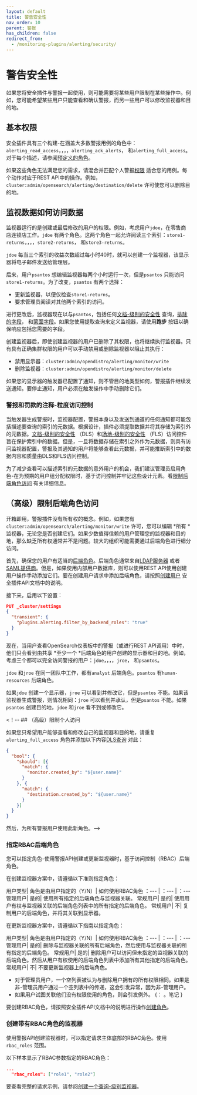 ```yaml
---
layout: default
title: 警告安全性
nav_order: 10
parent: 警报
has_children: false
redirect_from:
  - /monitoring-plugins/alerting/security/
---
```


# 警告安全性

如果您将安全插件与警报一起使用，则可能需要将某些用户限制在某些操作中。例如，您可能希望某些用户只能查看和确认警报，而另一些用户可以修改监视器和目的地。


## 基本权限

安全插件具有三个构建-在涵盖大多数警报用例的角色中：`alerting_read_access`，，，，`alerting_ack_alerts`， 和`alerting_full_access`。对于每个描述，请参阅[预定义的角色]({{site.url}}{{site.baseurl}}/security/access-control/users-roles#predefined-roles)。

如果这些角色无法满足您的需求，请混合并匹配个人警报[权限]({{site.url}}{{site.baseurl}}/security/access-control/permissions/) 适合您的用例。每个动作对应于REST API中的操作。例如，`cluster:admin/opensearch/alerting/destination/delete` 许可使您可以删除目的地。


## 监视数据如何访问数据

监视器运行的是创建或最后修改的用户的权限。例如，考虑用户`jdoe`，在零售商店连锁店工作。`jdoe` 有两个角色。这两个角色一起允许阅读三个索引：`store1-returns`，，，，`store2-returns`， 和`store3-returns`。

`jdoe` 每当三个索引的收益次数超过每小时40时，就可以创建一个监视器，该显示器将电子邮件发送给管理层。

后来，用户`psantos` 想编辑监视器每两个小时运行一次，但是`psantos` 只能访问`store1-returns`。为了改变，`psantos` 有两个选择：

- 更新监视器，以便仅检查`store1-returns`。
- 要求管理员阅读对其他两个索引的访问。

进行更改后，监视器现在以与`psantos`，包括任何[文档-级别的安全性]({{site.url}}{{site.baseurl}}/security/access-control/document-level-security/) 查询，[排除的字段]({{site.url}}{{site.baseurl}}/security/access-control/field-level-security/)， 和[蒙面字段]({{site.url}}{{site.baseurl}}/security/access-control/field-masking/)。如果您使用提取查询来定义监视器，请使用**跑步** 按钮以确保响应包括您需要的字段。

创建监视器后，即使创建监视器的用户已删除了其权限，也将继续执行监视器。只有具有正确集群权限的用户可以手动禁用或删除监视器以阻止其执行：

- 禁用显示器：`cluster:admin/opendistro/alerting/monitor/write`
- 删除监视器：`cluster:admin/opendistro/alerting/monitor/delete`

如果您的显示器的触发器已配置了通知，则不管目的地类型如何，警报插件继续发送通知。要停止通知，用户必须在触发操作中手动删除它们。

### 警报和罚款的注释-粒度访问控制

当触发器生成警报时，监视器配置，警报本身以及发送到通道的任何通知都可能包括描述要查询的索引的元数据。根据设计，插件必须提取数据并将其存储为索引外的元数据。[文档-级别的安全性]({{site.url}}{{site.baseurl}}/security/access-control/document-level-security) （DLS）和[场地-级别的安全性]({{site.url}}{{site.baseurl}}/security/access-control/field-level-security) （FLS）访问控件旨在保护索引中的数据。但是，一旦将数据存储在索引之外作为元数据，则具有访问监视器配置，警报及其通知的用户将能够查看此元数据，并可能推断索引中的数据内容和质量由DLS和FLS访问控制。

为了减少查看可以描述索引的元数据的意外用户的机会，我们建议管理员启用角色-在为预期的用户组分配权限时，基于访问控制并牢记这些设计元素。看[限制后端角色访问](#advanced-limit-access-by-backend-role) 有关详细信息。

## （高级）限制后端角色访问

开箱即用，警报插件没有所有权的概念。例如，如果您有`cluster:admin/opensearch/alerting/monitor/write` 许可，您可以编辑 *所有 *监视器，无论您是否创建它们。如果少数值得信赖的用户管理您的监视器和目的地，那么缺乏所有权通常并不是问题。较大的组织可能需要通过后端角色进行细分访问。

首先，确保您的用户有适当的[后端角色]({{site.url}}{{site.baseurl}}/security/access-control/index/)。后端角色通常来自[LDAP服务器]({{site.url}}{{site.baseurl}}/security/configuration/ldap/) 或者[SAML提供商]({{site.url}}{{site.baseurl}}/security/configuration/saml/)。但是，如果使用内部用户数据库，则可以使用REST API使用创建用户操作手动添加它们。要在创建用户请求中添加后端角色，请按照[创建用户]({{site.url}}{{site.baseurl}}/security/access-control/api#create-user) 安全插件API文档中的说明。

接下来，启用以下设置：

```json
PUT _cluster/settings
{
  "transient": {
    "plugins.alerting.filter_by_backend_roles": "true"
  }
}
```

现在，当用户查看OpenSearch仪表板中的警报（或进行REST API调用）中时，他们只会看到由共享 *至少一个 *后端角色的用户创建的显示器和目的地。例如，考虑三个都可以完全访问警报的用户：`jdoe`，，，，`jroe`， 和`psantos`。

`jdoe` 和`jroe` 在同一团队中工作，都有`analyst` 后端角色。`psantos` 有`human-resources` 后端角色。

如果`jdoe` 创建一个显示器，`jroe` 可以看到并修改它，但是`psantos` 不能。如果该监视器生成警报，则情况相同：`jroe` 可以看到并承认，但是`psantos` 不能。如果`psantos` 创建目的地，`jdoe` 和`jroe` 看不到或修改它。

<！-- ## （高级）限制个人访问

如果您只希望用户能够查看和修改自己的监视器和目的地，请重复`alerting_full_access` 角色并添加以下内容[DLS查询]({{site.url}}{{site.baseurl}}/security/access-control/document-level-security/) 对此：

```json
{
  "bool": {
    "should": [{
      "match": {
        "monitor.created_by": "${user.name}"
      }
    }, {
      "match": {
        "destination.created_by": "${user.name}"
      }
    }]
  }
}
```

然后，为所有警报用户使用此新角色。-->

### 指定RBAC后端角色

您可以指定角色-使用警报API创建或更新监视器时，基于访问控制（RBAC）后端角色。

在创建监视器方案中，请遵循以下准则指定角色：

用户类型| 角色是由用户指定的（Y/N）| 如何使用RBAC角色
：--- | ：--- | ：---
管理用户| 是的| 使用所有指定的后端角色与监视器关联。
常规用户| 是的| 使用用户有权与监视器关联的后端角色列表中的所有指定的后端角色。
常规用户| 不| 复制用户的后端角色，并将其关联到显示器。

在更新监视器方案中，请遵循以下指南以指定角色：

用户类型| 角色是由用户指定的（Y/N）| 如何使用RBAC角色
：--- | ：--- | ：---
管理用户| 是的| 删除与监视器关联的所有后端角色，然后使用与监视器关联的所有指定的后端角色。
常规用户| 是的| 删除用户可以访问但未指定的监视器关联的后端角色。然后从用户有权使用的后端角色列表中添加所有其他指定的后端角色。
常规用户| 不| 不要更新监视器上的后端角色。

- 对于管理员用户，一个空列表被认为与删除用户拥有的所有权限相同。如果是非-管理员用户通过一个空列表中的传递，这会引发异常，因为非-管理用户。
- 如果用户试图关联他们没有权限使用的角色，则会引发例外。
{： 。笔记 }

要创建RBAC角色，请按照安全插件API文档中的说明进行操作[创建角色]({{site.url}}{{site.baseurl}}/security/access-control/api#create-role)。
### 创建带有RBAC角色的监视器

使用警报API创建监视器时，可以指定请求主体底部的RBAC角色。使用`rbac_roles` 范围。

以下样本显示了RBAC参数指定的RBAC角色：

```json
... 
  "rbac_roles": ["role1", "role2"]
```

要查看完整的请求示例，请参阅[创建一个查询-级别监视器]({{site.url}}{{site.baseurl}}/observing-your-data/alerting/api/#create-a-query-level-monitor)。


